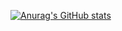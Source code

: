 [![Anurag's GitHub stats](https://github-readme-stats.vercel.app/api?username=iwasaki1112)](https://github.com/anuraghazra/github-readme-stats)
